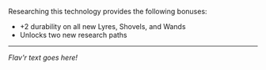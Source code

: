 Researching this technology provides the following bonuses:
* +2 durability on all new Lyres, Shovels, and Wands
* Unlocks two new research paths

---

_Flav'r text goes here!_

